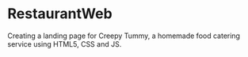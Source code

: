 # RestaurantWeb
Creating a landing page for Creepy Tummy, a homemade food catering service using HTML5, CSS and JS.
